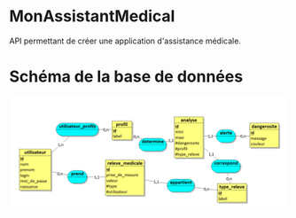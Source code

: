 # MonAssistantMedical

 API permettant de créer une application d'assistance médicale.

 # Schéma de la base de données

![Alt text](ressources/MCD.PNG?raw=true "schéma bd")
